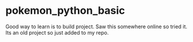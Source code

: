 # pokemon_python_basic

Good way to learn is to build project. Saw this somewhere online so tried it. Its an old project so just added to my repo.
